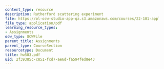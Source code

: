 ```yaml
---
content_type: resource
description: Rutherford scattering experiment
file: https://ol-ocw-studio-app-qa.s3.amazonaws.com/courses/22-101-applied-nuclear-physics-fall-2003/2f39385cc851fcd7ae6dfa594fed8e43_hw503.pdf
file_type: application/pdf
learning_resource_types:
- Assignments
ocw_type: OCWFile
parent_title: Assignments
parent_type: CourseSection
resourcetype: Document
title: hw503.pdf
uid: 2f39385c-c851-fcd7-ae6d-fa594fed8e43
---
```

